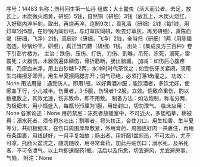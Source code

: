 序号：14483
名称：伤科回生第一仙丹
组成：大土鳖虫（活大而公者。去足，放瓦上，木炭微火焙黄，研细）5钱，自然铜（研细）3钱（放瓦上，木炭火烧红，入好醋内淬半刻，取出，再烧再淬，连制9次），真乳香（研细）2钱（每1钱，用灯草1分5厘，在砂锅内同炒枯，与灯草灰同研，吹去灯草灰，再另研细），真陈血竭（研细，飞净）2钱，真辰砂（研细，飞净）2钱，全当归（研细）1两（用陈醋泡透，砂锅炒干，研细），真正当门麝（研细）1钱。
出处：《集成良方三百种》卷下引彭竹楼方。
主治：跌伤、压伤、打伤、刀伤、割喉，吊死，冻死，溺死，雷震死；火器伤，木器伤遍体鳞伤，骨折筋断，肠出脑漏。
加减：如伤后心腹疼痛，乃瘀血未净，用上白砂糖1-2两，水冲时时代茶饮之；如受伤牙关紧闭，须用生乌梅擦牙即开，用生半夏擦两腮亦开；倘气已绝，必须打落1齿灌之。
功效：None
用法用量：遇受伤人，即用1瓶，以好黄酒冲服；能饮酒者，多饮尤好，使瘀血下行，小儿减半。伤重者，3-5服，伤轻者1-2服。立效。倘致命重伤，酌以数瓶敷之，其效尤速，伤非致命，即不用敷。
制备方法：如法炮制，称准分两，为极细末，用小瓶盛入，每瓶1分5厘为1服，用蜡封口，切勿泄气。
临床应用：None
各家论述：None
用药禁忌：冻死者放暖室中，不可近火，多垫稻草，棉被褥；溺水死者，须令将水吐出；割喉者，将头扶正，合住刀口，用生松香、生半夏等分，共研极细末，在伤口周围厚厚敷紧，外用膏药，周围连好肉一并裹住，再用布条围裹，用线缝好，一月平复如故；肠出者，用好醋1盆煎热，不可太热，尤不可凉，托肠火盆洗之，随洗随收，用寻常膏药，加此丹贴伤口；溺水死，及吊死者，不可令泄气。以上均即速服药1瓶，活后以及伤愈，切宜避风，尤宜避房事、气恼。
附注：None
